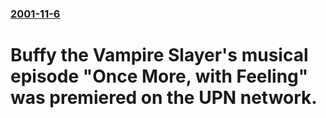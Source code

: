 ### [2001-11-6](/news/2001/11/6/index.md)

#  Buffy the Vampire Slayer's musical episode "Once More, with Feeling" was premiered on the UPN network.



